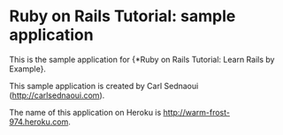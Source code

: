 # Ruby on Rails Tutorial: sample application

This is the sample application for {*Ruby on Rails Tutorial: Learn Rails by Example}.

This sample application is created by Carl Sednaoui (http://carlsednaoui.com).

The name of this application on Heroku is http://warm-frost-974.heroku.com.